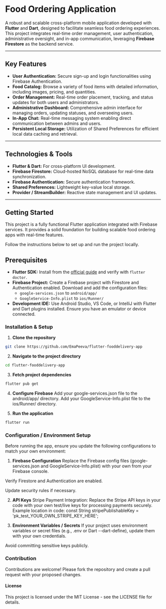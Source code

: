 # Food Ordering Application

A robust and scalable cross-platform mobile application developed with **Flutter** and **Dart**, designed to facilitate seamless food ordering experiences. This project integrates real-time order management, user authentication, administrative oversight, and in-app communication, leveraging **Firebase Firestore** as the backend service.

---

## Key Features

- **User Authentication:** Secure sign-up and login functionalities using Firebase Authentication.
- **Food Catalog:** Browse a variety of food items with detailed information, including images, pricing, and quantities.
- **Order Management:** Real-time order placement, tracking, and status updates for both users and administrators.
- **Administrative Dashboard:** Comprehensive admin interface for managing orders, updating statuses, and overseeing users.
- **In-App Chat:** Real-time messaging system enabling direct communication between admins and users.
- **Persistent Local Storage:** Utilization of Shared Preferences for efficient local data caching and retrieval.

---

## Technologies & Tools

- **Flutter & Dart:** For cross-platform UI development.
- **Firebase Firestore:** Cloud-hosted NoSQL database for real-time data synchronization.
- **Firebase Authentication:** Secure authentication framework.
- **Shared Preferences:** Lightweight key-value local storage.
- **Provider / StreamBuilder:** Reactive state management and UI updates.

---

## Getting Started

This project is a fully functional Flutter application integrated with Firebase services. It provides a solid foundation for building scalable food ordering apps with real-time features.

Follow the instructions below to set up and run the project locally.

## Prerequisites

- **Flutter SDK:** Install from the [official guide](https://flutter.dev/docs/get-started/install) and verify with `flutter doctor`.
- **Firebase Project:** Create a Firebase project with Firestore and Authentication enabled. Download and add the configuration files:
  - `google-services.json` to `android/app/`
  - `GoogleService-Info.plist` to `ios/Runner/`
- **Development IDE:** Use Android Studio, VS Code, or IntelliJ with Flutter and Dart plugins installed. Ensure you have an emulator or device connected.


### Installation & Setup

1. **Clone the repository**

```bash
git clone https://github.com/EmaPeeva/flutter-fooddelivery-app
```

2. **Navigate to the project directory**

```bash
cd flutter-fooddelivery-app
```

3. **Fetch project dependencies**
```bash
flutter pub get
```

4. **Configure Firebase**
Add your google-services.json file to the android/app/ directory.
Add your GoogleService-Info.plist file to the ios/Runner/ directory.

5. **Run the application**
```bash
flutter run
```
### Configuration / Environment Setup
Before running the app, ensure you update the following configurations to match your own environment:

1. **Firebase Configuration**
Replace the Firebase config files (google-services.json and GoogleService-Info.plist) with your own from your Firebase console.

Verify Firestore and Authentication are enabled.

Update security rules if necessary.

2. **API Keys**
Stripe Payment Integration:
Replace the Stripe API keys in your code with your own test/live keys for processing payments securely.
Example location in code:
const String stripePublishableKey = 'pk_test_YOUR_OWN_STRIPE_KEY_HERE';


4. **Environment Variables / Secrets**
If your project uses environment variables or secret files (e.g., .env or Dart --dart-define), update them with your own credentials.

Avoid committing sensitive keys publicly.


### Contribution
Contributions are welcome! Please fork the repository and create a pull request with your proposed changes.

#### License
This project is licensed under the MIT License - see the LICENSE file for details.


